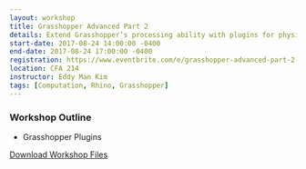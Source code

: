 ```yaml
---
layout: workshop
title: Grasshopper Advanced Part 2
details: Extend Grasshopper’s processing ability with plugins for physical simulation and urban analysis.
start-date: 2017-08-24 14:00:00 -0400
end-date: 2017-08-24 17:00:00 -0400
registration: https://www.eventbrite.com/e/grasshopper-advanced-part-2-tickets-36914966659
location: CFA 214
instructor: Eddy Man Kim
tags: [Computation, Rhino, Grasshopper]
---
```

### Workshop Outline
- Grasshopper Plugins

[Download Workshop Files](https://drive.google.com/a/andrew.cmu.edu/file/d/0B0111Njq_CrQVTlZN3JjNXNWcVU/view?usp=sharing)